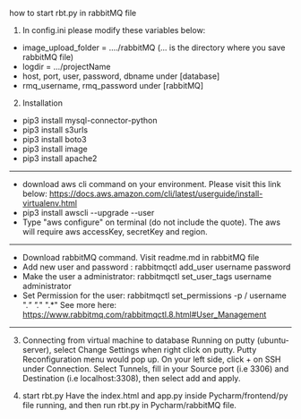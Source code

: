 how to start rbt.py in rabbitMQ file

1. In config.ini please modify these variables below:
- image_upload_folder = ..../rabbitMQ (... is the directory where you save rabbitMQ file)
- logdir = .../projectName
- host, port, user, password, dbname under [database]
- rmq_username, rmq_password under [rabbitMQ] 

2. Installation
- pip3 install mysql-connector-python
- pip3 install s3urls
- pip3 install boto3
- pip3 install image
- pip3 install apache2
***********************************************************
- download aws cli command on your environment. Please visit this link below: 
https://docs.aws.amazon.com/cli/latest/userguide/install-virtualenv.html
- pip3 install awscli --upgrade --user
- Type "aws configure" on terminal (do not include the quote).
The aws will require aws accessKey, secretKey and region. 
**********************************************************
- Download rabbitMQ command. Visit readme.md in rabbitMQ file  
- Add new user and password : rabbitmqctl add_user username password
- Make the user a administrator: rabbitmqctl set_user_tags username administrator
- Set Permission for the user: rabbitmqctl set_permissions -p / username ".*" ".*" ".*" 
See more here: https://www.rabbitmq.com/rabbitmqctl.8.html#User_Management
**********************************************************

3. Connecting from virtual machine to database
Running on putty (ubuntu-server), select Change Settings when right click on putty.
Putty Reconfiguration menu would pop up. On your left side, click + on SSH under Connection.
Select Tunnels, fill in your Source port (i.e 3306) and Destination (i.e localhost:3308), then select add and apply. 

4. start rbt.py
Have the index.html and app.py inside Pycharm/frontend/py file running, and then run rbt.py in Pycharm/rabbitMQ file.
